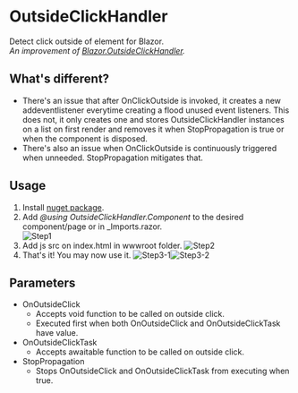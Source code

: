 # OutsideClickHandler
Detect click outside of element for Blazor. <br>
*An improvement of [Blazor.OutsideClickHandler](https://github.com/skordesign/Blazor.OutsideClickHandler).* <br>

## What's different?
- There's an issue that after OnClickOutside is invoked, it creates a new addeventlistener everytime creating a flood unused event listeners. This does not, it only creates one and stores OutsideClickHandler instances on a list on first render and removes it when StopPropagation is true or when the component is disposed.
- There's also an issue when OnClickOutside is continuously triggered when unneeded. StopPropagation mitigates that.

## Usage
1. Install [nuget package](https://www.nuget.org/packages/OutsideClickHandler/).
2. Add *@using OutsideClickHandler.Component* to the desired component/page or in _Imports.razor. <br>
![Step1](https://i.imgur.com/zh6AJfE.png) <br>
3. Add js src on index.html in wwwroot folder.
![Step2](https://i.imgur.com/KDUKyvm.png) <br>
4. That's it! You may now use it.
![Step3-1](https://i.imgur.com/sIWldgV.png)![Step3-2](https://i.imgur.com/kp7ncFc.gif)

## Parameters
- OnOutsideClick
  - Accepts void function to be called on outside click.
  - Executed first when both OnOutsideClick and OnOutsideClickTask have value.
- OnOutsideClickTask
  - Accepts awaitable function to be called on outside click.
- StopPropagation
  - Stops <c>OnOutsideClick</c> and <c>OnOutsideClickTask</c> from executing when <c>true</c>.

